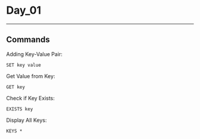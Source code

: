 # Day_01

---

## Commands

Adding Key-Value Pair:

```
SET key value
```

Get Value from Key:

```
GET key
```

Check if Key Exists:

```
EXISTS key
```

Display All Keys:

```
KEYS *
```
